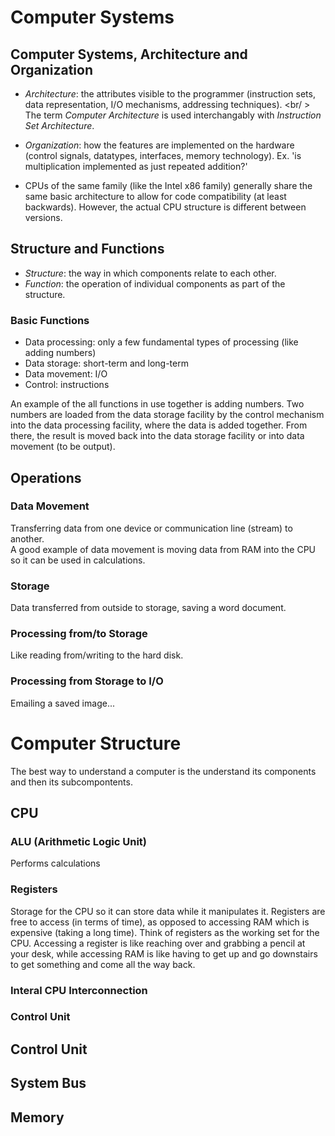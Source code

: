 # Computer Systems

## Computer Systems, Architecture and Organization
- _Architecture_: the attributes visible to the programmer (instruction sets, data representation, I/O mechanisms, addressing techniques). <br/ >
The term _Computer Architecture_ is used interchangably with _Instruction Set Architecture_.
- _Organization_: how the features are implemented on the hardware (control signals, datatypes, interfaces, memory technology). Ex. 'is multiplication implemented as just repeated addition?' <br />

- CPUs of the same family (like the Intel x86 family) generally share the same basic architecture to allow for code compatibility (at least backwards). However, the actual 
CPU structure is different between versions.

## Structure and Functions
- _Structure_: the way in which components relate to each other.
- _Function_: the operation of individual components as part of the structure.

### Basic Functions
- Data processing: only a few fundamental types of processing (like adding numbers)
- Data storage: short-term and long-term
- Data movement: I/O
- Control: instructions

An example of the all functions in use together is adding numbers. Two numbers are loaded from the data storage facility by the control mechanism into the data processing
facility, where the data is added together. From there, the result is moved back into the data storage facility or into data movement (to be output).

## Operations

### Data Movement
Transferring data from one device or communication line (stream) to another. <br />
A good example of data movement is moving data from RAM into the CPU so it can be used in calculations.

### Storage
Data transferred from outside to storage, saving a word document.

### Processing from/to Storage
Like reading from/writing to the hard disk.

### Processing from Storage to I/O
Emailing a saved image...


# Computer Structure
The best way to understand a computer is the understand its components and then its subcompontents.

## CPU

### ALU (Arithmetic Logic Unit)
Performs calculations

### Registers
Storage for the CPU so it can store data while it manipulates it. Registers are free to access (in terms of time), as opposed to accessing RAM which is expensive (taking a long 
time). Think of registers as the working set for the CPU. Accessing a register is like reaching over and grabbing a pencil at your desk, while accessing RAM is like having
to get up and go downstairs to get something and come all the way back.

### Interal CPU Interconnection

### Control Unit

## Control Unit

## System Bus

## Memory
